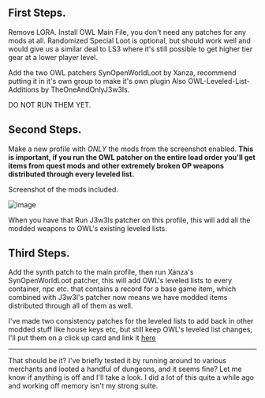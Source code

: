 ## First Steps.

Remove LORA.
Install OWL Main File, you don't need any patches for any mods at all.
Randomized Special Loot is optional, but should work well and would give us a similar deal to LS3 where it's still possible to get higher tier gear at a lower player level. 




Add the two OWL patchers
SynOpenWorldLoot by Xanza, recommend putting it in it's own group to make it's own plugin
Also OWL-Leveled-List-Additions by TheOneAndOnlyJ3w3ls. 

DO NOT RUN THEM YET.

## Second Steps.

Make a new profile with *ONLY* the mods from the screenshot enabled. **This is important, if you run the OWL patcher on the entire load order you'll get items from quest mods and other extremely broken OP weapons distributed through every leveled list.**

Screenshot of the mods included.

![image](https://github.com/Dace617/FGModlistsKB/assets/38520983/6d6f6f95-1ac7-4187-9972-17086236a02c)


When you have that Run J3w3ls patcher on this profile, this will add all the modded weapons to OWL's existing leveled lists.

## Third Steps.
Add the synth patch to the main profile, then run Xanza's SynOpenWorldLoot patcher, this will add OWL's leveled lists to every container, npc etc. that contains a record for a base game item, which combined with J3w3l's patcher now means we have modded items distributed through all of them as well.

I've made two consistency patches for the leveled lists to add back in other modded stuff like house keys etc, but still keep OWL's leveled list changes, I'll put them on a click up card and link it [here](https://app.clickup.com/t/860rcm972)

---

That should be it? I've briefly tested it by running around to various merchants and looted a handful of dungeons, and it seems fine?
Let me know if anything is off and I'll take a look. I did a lot of this quite a while ago and working off memory isn't my strong suite.
